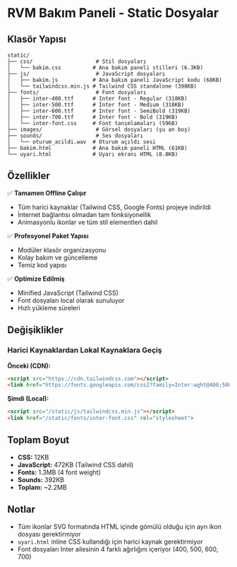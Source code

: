 # RVM Bakım Paneli - Static Dosyalar

## Klasör Yapısı

```
static/
├── css/                    # Stil dosyaları
│   └── bakim.css          # Ana bakım paneli stilleri (6.3KB)
├── js/                     # JavaScript dosyaları
│   ├── bakim.js           # Ana bakım paneli JavaScript kodu (68KB)
│   └── tailwindcss.min.js # Tailwind CSS standalone (398KB)
├── fonts/                  # Font dosyaları
│   ├── inter-400.ttf      # Inter font - Regular (318KB)
│   ├── inter-500.ttf      # Inter font - Medium (318KB)
│   ├── inter-600.ttf      # Inter font - SemiBold (319KB)
│   ├── inter-700.ttf      # Inter font - Bold (319KB)
│   └── inter-font.css     # Font tanımlamaları (596B)
├── images/                 # Görsel dosyaları (şu an boş)
├── sounds/                 # Ses dosyaları
│   └── oturum_acildi.wav  # Oturum açıldı sesi
├── bakim.html             # Ana bakım paneli HTML (61KB)
└── uyari.html             # Uyarı ekranı HTML (8.8KB)
```

## Özellikler

✅ **Tamamen Offline Çalışır**
- Tüm harici kaynaklar (Tailwind CSS, Google Fonts) projeye indirildi
- İnternet bağlantısı olmadan tam fonksiyonellik
- Animasyonlu ikonlar ve tüm stil elementleri dahil

✅ **Profesyonel Paket Yapısı**
- Modüler klasör organizasyonu
- Kolay bakım ve güncelleme
- Temiz kod yapısı

✅ **Optimize Edilmiş**
- Minified JavaScript (Tailwind CSS)
- Font dosyaları local olarak sunuluyor
- Hızlı yükleme süreleri

## Değişiklikler

### Harici Kaynaklardan Lokal Kaynaklara Geçiş

**Önceki (CDN):**
```html
<script src="https://cdn.tailwindcss.com"></script>
<link href="https://fonts.googleapis.com/css2?family=Inter:wght@400;500;600;700&display=swap" rel="stylesheet">
```

**Şimdi (Local):**
```html
<script src="/static/js/tailwindcss.min.js"></script>
<link href="/static/fonts/inter-font.css" rel="stylesheet">
```

## Toplam Boyut

- **CSS:** 12KB
- **JavaScript:** 472KB (Tailwind CSS dahil)
- **Fonts:** 1.3MB (4 font weight)
- **Sounds:** 392KB
- **Toplam:** ~2.2MB

## Notlar

- Tüm ikonlar SVG formatında HTML içinde gömülü olduğu için ayrı ikon dosyası gerektirmiyor
- `uyari.html` inline CSS kullandığı için harici kaynak gerektirmiyor
- Font dosyaları Inter ailesinin 4 farklı ağırlığını içeriyor (400, 500, 600, 700)


